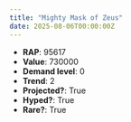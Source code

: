 ```yaml
---
title: "Mighty Mask of Zeus"
date: 2025-08-06T00:00:00Z
---
```

- **RAP**: 95617
- **Value**: 730000
- **Demand level**: 0
- **Trend**: 2
- **Projected?**: True
- **Hyped?**: True
- **Rare?**: True
